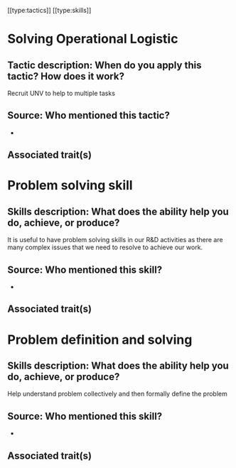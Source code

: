 [[type:tactics]]
[[type:skills]]

# Solving Operational Logistic

## Tactic description: When do you apply this tactic? How does it work?

Recruit UNV to help to multiple tasks

## Source: Who mentioned this tactic?

-

## Associated trait(s)
  


## 
  


## 
   


# Problem solving skill

## Skills description: What does the ability help you do, achieve, or produce?

It is useful to have problem solving skills in our R&amp;D activities as there are many complex issues that we need to resolve to achieve our work.

## Source: Who mentioned this skill?

-

## Associated trait(s)
  


## 
  


## 
   


# Problem definition and solving 

## Skills description: What does the ability help you do, achieve, or produce?

Help understand problem collectively and then formally define the problem

## Source: Who mentioned this skill?

-

## Associated trait(s)
  


## 
  


##